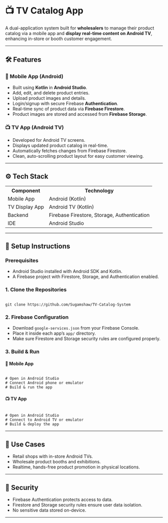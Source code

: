 <h1>📺 TV Catalog App</h1>

<p>A dual-application system built for <strong>wholesalers</strong> to manage their product catalog via a mobile app and <strong>display real-time content on Android TV</strong>, enhancing in-store or booth customer engagement.</p>

<hr>

<h2>🛠️ Features</h2>

<h3>📱 Mobile App (Android)</h3>
<ul>
  <li>Built using <strong>Kotlin</strong> in <strong>Android Studio</strong>.</li>
  <li>Add, edit, and delete product entries.</li>
  <li>Upload product images and details.</li>
  <li>Login/signup with secure Firebase <strong>Authentication</strong>.</li>
  <li>Real-time sync of product data via <strong>Firebase Firestore</strong>.</li>
  <li>Product images are stored and accessed from <strong>Firebase Storage</strong>.</li>
</ul>

<h3>📺 TV App (Android TV)</h3>
<ul>
  <li>Developed for Android TV screens.</li>
  <li>Displays updated product catalog in real-time.</li>
  <li>Automatically fetches changes from Firebase Firestore.</li>
  <li>Clean, auto-scrolling product layout for easy customer viewing.</li>
</ul>

<hr>

<h2>⚙️ Tech Stack</h2>

<table>
  <tr><th>Component</th><th>Technology</th></tr>
  <tr><td>Mobile App</td><td>Android (Kotlin)</td></tr>
  <tr><td>TV Display App</td><td>Android TV (Kotlin)</td></tr>
  <tr><td>Backend</td><td>Firebase Firestore, Storage, Authentication</td></tr>
  <tr><td>IDE</td><td>Android Studio</td></tr>
</table>

<hr>

<h2>🚀 Setup Instructions</h2>

<h3>Prerequisites</h3>
<ul>
  <li>Android Studio installed with Android SDK and Kotlin.</li>
  <li>A Firebase project with Firestore, Storage, and Authentication enabled.</li>
</ul>

<h3>1. Clone the Repositories</h3>
<pre><code class="language-bash">
git clone https://github.com/Sugamshaw/TV-Catalog-System
</code></pre>

<h3>2. Firebase Configuration</h3>
<ul>
  <li>Download <code>google-services.json</code> from your Firebase Console.</li>
  <li>Place it inside each app’s <code>app/</code> directory.</li>
  <li>Make sure Firestore and Storage security rules are configured properly.</li>
</ul>

<h3>3. Build & Run</h3>

<h4>📱 Mobile App</h4>
<pre><code class="language-bash">
# Open in Android Studio
# Connect Android phone or emulator
# Build & run the app
</code></pre>

<h4>📺 TV App</h4>
<pre><code class="language-bash">
# Open in Android Studio
# Connect to Android TV or emulator
# Build & deploy the app
</code></pre>


<hr>

<h2>📌 Use Cases</h2>
<ul>
  <li>Retail shops with in-store Android TVs.</li>
  <li>Wholesale product booths and exhibitions.</li>
  <li>Realtime, hands-free product promotion in physical locations.</li>
</ul>

<hr>

<h2>🔐 Security</h2>
<ul>
  <li>Firebase Authentication protects access to data.</li>
  <li>Firestore and Storage security rules ensure user data isolation.</li>
  <li>No sensitive data stored on-device.</li>
</ul>

<hr>

